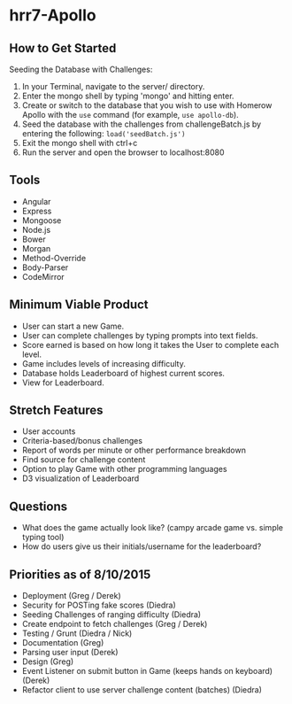 # hrr7-Apollo

## How to Get Started ##

Seeding the Database with Challenges:

1. In your Terminal, navigate to the server/ directory.
2. Enter the mongo shell by typing 'mongo' and hitting enter.
3. Create or switch to the database that you wish to use with Homerow Apollo with the ```use``` command (for example, ```use apollo-db```).
4. Seed the database with the challenges from challengeBatch.js by entering the following: ```load('seedBatch.js')```
5. Exit the mongo shell with ctrl+c
6. Run the server and open the browser to localhost:8080

## Tools ##

- Angular
- Express
- Mongoose
- Node.js
- Bower
- Morgan
- Method-Override
- Body-Parser
- CodeMirror

## Minimum Viable Product

- User can start a new Game.
- User can complete challenges by typing prompts into text fields.
- Score earned is based on how long it takes the User to complete each level.
- Game includes levels of increasing difficulty.
- Database holds Leaderboard of highest current scores.
- View for Leaderboard.

## Stretch Features

- User accounts
- Criteria-based/bonus challenges
- Report of words per minute or other performance breakdown
- Find source for challenge content
- Option to play Game with other programming languages
- D3 visualization of Leaderboard

## Questions

- What does the game actually look like? (campy arcade game vs. simple typing tool)
- How do users give us their initials/username for the leaderboard?

## Priorities as of 8/10/2015
- Deployment (Greg / Derek)
- Security for POSTing fake scores (Diedra)
- Seeding Challenges of ranging difficulty (Diedra)
- Create endpoint to fetch challenges (Greg / Derek)
- Testing / Grunt (Diedra / Nick)
- Documentation (Greg)
- Parsing user input (Derek)
- Design (Greg)
- Event Listener on submit button in Game (keeps hands on keyboard) (Derek)
- Refactor client to use server challenge content (batches) (Diedra)
